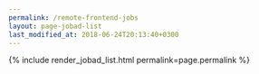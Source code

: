 ```yaml
---
permalink: /remote-frontend-jobs
layout: page-jobad-list
last_modified_at: 2018-06-24T20:13:40+0300
---
```

{% include render_jobad_list.html permalink=page.permalink %}
